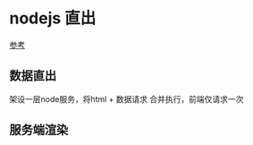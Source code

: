 # nodejs 直出

[参考](https://github.com/joeyguo/blog/issues/8)

## 数据直出

架设一层node服务，将html + 数据请求 合并执行，前端仅请求一次

## 服务端渲染
